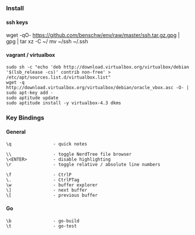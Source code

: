 ### Install
#### ssh keys

wget -qO- https://github.com/benschw/env/raw/master/ssh.tar.gz.gpg | gpg | tar xz -C ~/
mv ~/ssh ~/.ssh


#### vagrant / virtualbox

	sudo sh -c "echo 'deb http://download.virtualbox.org/virtualbox/debian '$(lsb_release -cs)' contrib non-free' > /etc/apt/sources.list.d/virtualbox.list" 
	wget -q http://download.virtualbox.org/virtualbox/debian/oracle_vbox.asc -O- | sudo apt-key add - 
	sudo aptitude update 
	sudo aptitude install -y virtualbox-4.3 dkms

### Key Bindings
#### General


	\q                - quick notes
	
	\\                - toggle NerdTree file browser
	\<ENTER>          - disable highlighting
	\r                - toggle relative / absolute line numbers

	\f                - CtrlP
	\.                - CtrlPTag
	\w                - buffer explorer
	\]                - next buffer
	\[                - previous buffer

#### Go
	
	\b                - go-build
	\t                - go-test
	
